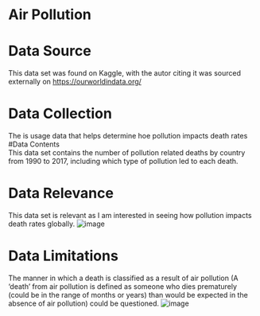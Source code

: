 # Air Pollution
# Data Source	
This data set was found on Kaggle, with the autor citing it was sourced externally on https://ourworldindata.org/
# Data Collection	
The is usage data that helps determine hoe pollution impacts death rates 
#Data Contents	
This data set contains the number of pollution related deaths by country from 1990 to 2017, including which type of pollution led to each death. 
# Data Relevance 	
This data set is relevant as I am interested in seeing how pollution impacts death rates globally. ![image](https://github.com/isaiaaponte/AirPollution/assets/162498614/622655c7-524c-468a-a450-35cd50b58588)
# Data Limitations	
The manner in which a death is classified as a result of air pollution (A ‘death’ from air pollution is defined as someone who dies prematurely (could be in the range of months or years) than would be expected in the absence of air pollution) could be questioned. ![image](https://github.com/isaiaaponte/AirPollution/assets/162498614/de5d0bc4-24f2-4095-832d-5d7f949271fe)
